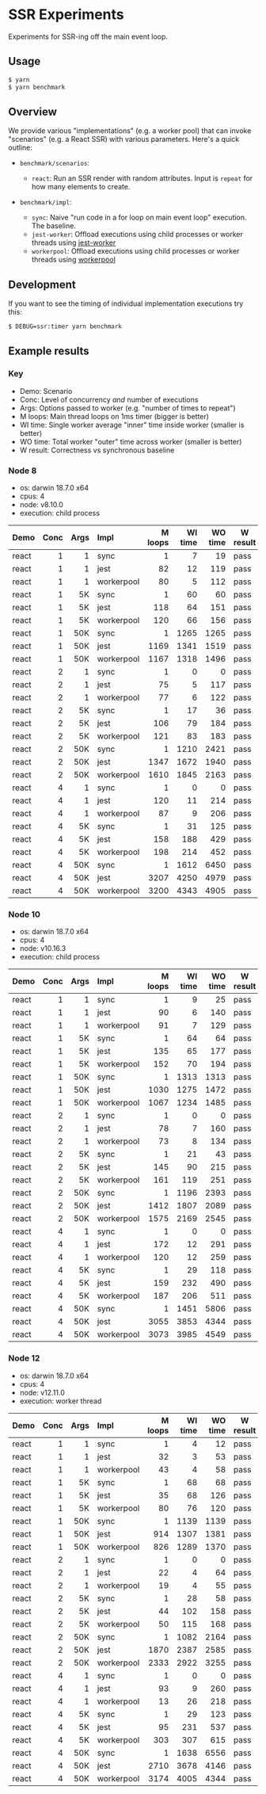 SSR Experiments
===============

Experiments for SSR-ing off the main event loop.

## Usage

```sh
$ yarn
$ yarn benchmark
```

## Overview

We provide various "implementations" (e.g. a worker pool) that can invoke "scenarios" (e.g. a React SSR) with various parameters. Here's a quick outline:

* `benchmark/scenarios`:
    * `react`: Run an SSR render with random attributes. Input is `repeat` for how many elements to create.

* `benchmark/impl`:
    * `sync`: Naive "run code in a for loop on main event loop" execution. The baseline.
    * `jest-worker`: Offload executions using child processes or worker threads using [jest-worker](https://github.com/facebook/jest/tree/master/packages/jest-worker)
    * `workerpool`: Offload executions using child processes or worker threads using [workerpool](https://github.com/josdejong/workerpool)

## Development

If you want to see the timing of individual implementation executions try this:

```sh
$ DEBUG=ssr:timer yarn benchmark
```

## Example results

### Key

* Demo: Scenario
* Conc: Level of concurrency _and_ number of executions
* Args: Options passed to worker (e.g. "number of times to repeat")
* M loops: Main thread loops on 1ms timer (bigger is better)
* WI time: Single worker average "inner" time inside worker (smaller is better)
* WO time: Total worker "outer" time across worker (smaller is better)
* W result: Correctness vs synchronous baseline

### Node 8

* os: darwin 18.7.0 x64
* cpus: 4
* node: v8.10.0
* execution: child process

| Demo  | Conc | Args | Impl       | M loops | WI time | WO time | W result |
| :---- | ---: | ---: | :--------- | ------: | ------: | ------: | -------- |
| react |    1 |    1 | sync       |       1 |       7 |      19 | pass     |
| react |    1 |    1 | jest       |      82 |      12 |     119 | pass     |
| react |    1 |    1 | workerpool |      80 |       5 |     112 | pass     |
| react |    1 |   5K | sync       |       1 |      60 |      60 | pass     |
| react |    1 |   5K | jest       |     118 |      64 |     151 | pass     |
| react |    1 |   5K | workerpool |     120 |      66 |     156 | pass     |
| react |    1 |  50K | sync       |       1 |    1265 |    1265 | pass     |
| react |    1 |  50K | jest       |    1169 |    1341 |    1519 | pass     |
| react |    1 |  50K | workerpool |    1167 |    1318 |    1496 | pass     |
| react |    2 |    1 | sync       |       1 |       0 |       0 | pass     |
| react |    2 |    1 | jest       |      75 |       5 |     117 | pass     |
| react |    2 |    1 | workerpool |      77 |       6 |     122 | pass     |
| react |    2 |   5K | sync       |       1 |      17 |      36 | pass     |
| react |    2 |   5K | jest       |     106 |      79 |     184 | pass     |
| react |    2 |   5K | workerpool |     121 |      83 |     183 | pass     |
| react |    2 |  50K | sync       |       1 |    1210 |    2421 | pass     |
| react |    2 |  50K | jest       |    1347 |    1672 |    1940 | pass     |
| react |    2 |  50K | workerpool |    1610 |    1845 |    2163 | pass     |
| react |    4 |    1 | sync       |       1 |       0 |       0 | pass     |
| react |    4 |    1 | jest       |     120 |      11 |     214 | pass     |
| react |    4 |    1 | workerpool |      87 |       9 |     206 | pass     |
| react |    4 |   5K | sync       |       1 |      31 |     125 | pass     |
| react |    4 |   5K | jest       |     158 |     188 |     429 | pass     |
| react |    4 |   5K | workerpool |     198 |     214 |     452 | pass     |
| react |    4 |  50K | sync       |       1 |    1612 |    6450 | pass     |
| react |    4 |  50K | jest       |    3207 |    4250 |    4979 | pass     |
| react |    4 |  50K | workerpool |    3200 |    4343 |    4905 | pass     |

### Node 10

* os: darwin 18.7.0 x64
* cpus: 4
* node: v10.16.3
* execution: child process

| Demo  | Conc | Args | Impl       | M loops | WI time | WO time | W result |
| :---- | ---: | ---: | :--------- | ------: | ------: | ------: | -------- |
| react |    1 |    1 | sync       |       1 |       9 |      25 | pass     |
| react |    1 |    1 | jest       |      90 |       6 |     140 | pass     |
| react |    1 |    1 | workerpool |      91 |       7 |     129 | pass     |
| react |    1 |   5K | sync       |       1 |      64 |      64 | pass     |
| react |    1 |   5K | jest       |     135 |      65 |     177 | pass     |
| react |    1 |   5K | workerpool |     152 |      70 |     194 | pass     |
| react |    1 |  50K | sync       |       1 |    1313 |    1313 | pass     |
| react |    1 |  50K | jest       |    1030 |    1275 |    1472 | pass     |
| react |    1 |  50K | workerpool |    1067 |    1234 |    1485 | pass     |
| react |    2 |    1 | sync       |       1 |       0 |       0 | pass     |
| react |    2 |    1 | jest       |      78 |       7 |     160 | pass     |
| react |    2 |    1 | workerpool |      73 |       8 |     134 | pass     |
| react |    2 |   5K | sync       |       1 |      21 |      43 | pass     |
| react |    2 |   5K | jest       |     145 |      90 |     215 | pass     |
| react |    2 |   5K | workerpool |     161 |     119 |     251 | pass     |
| react |    2 |  50K | sync       |       1 |    1196 |    2393 | pass     |
| react |    2 |  50K | jest       |    1412 |    1807 |    2089 | pass     |
| react |    2 |  50K | workerpool |    1575 |    2169 |    2545 | pass     |
| react |    4 |    1 | sync       |       1 |       0 |       0 | pass     |
| react |    4 |    1 | jest       |     172 |      12 |     291 | pass     |
| react |    4 |    1 | workerpool |     120 |      12 |     259 | pass     |
| react |    4 |   5K | sync       |       1 |      29 |     118 | pass     |
| react |    4 |   5K | jest       |     159 |     232 |     490 | pass     |
| react |    4 |   5K | workerpool |     187 |     206 |     511 | pass     |
| react |    4 |  50K | sync       |       1 |    1451 |    5806 | pass     |
| react |    4 |  50K | jest       |    3055 |    3853 |    4344 | pass     |
| react |    4 |  50K | workerpool |    3073 |    3985 |    4549 | pass     |

### Node 12

* os: darwin 18.7.0 x64
* cpus: 4
* node: v12.11.0
* execution: worker thread

| Demo  | Conc | Args | Impl       | M loops | WI time | WO time | W result |
| :---- | ---: | ---: | :--------- | ------: | ------: | ------: | -------- |
| react |    1 |    1 | sync       |       1 |       4 |      12 | pass     |
| react |    1 |    1 | jest       |      32 |       3 |      53 | pass     |
| react |    1 |    1 | workerpool |      43 |       4 |      58 | pass     |
| react |    1 |   5K | sync       |       1 |      68 |      68 | pass     |
| react |    1 |   5K | jest       |      35 |      68 |     126 | pass     |
| react |    1 |   5K | workerpool |      80 |      76 |     120 | pass     |
| react |    1 |  50K | sync       |       1 |    1139 |    1139 | pass     |
| react |    1 |  50K | jest       |     914 |    1307 |    1381 | pass     |
| react |    1 |  50K | workerpool |     826 |    1289 |    1370 | pass     |
| react |    2 |    1 | sync       |       1 |       0 |       0 | pass     |
| react |    2 |    1 | jest       |      22 |       4 |      64 | pass     |
| react |    2 |    1 | workerpool |      19 |       4 |      55 | pass     |
| react |    2 |   5K | sync       |       1 |      28 |      58 | pass     |
| react |    2 |   5K | jest       |      44 |     102 |     158 | pass     |
| react |    2 |   5K | workerpool |      50 |     115 |     168 | pass     |
| react |    2 |  50K | sync       |       1 |    1082 |    2164 | pass     |
| react |    2 |  50K | jest       |    1870 |    2387 |    2585 | pass     |
| react |    2 |  50K | workerpool |    2333 |    2922 |    3255 | pass     |
| react |    4 |    1 | sync       |       1 |       0 |       0 | pass     |
| react |    4 |    1 | jest       |      93 |       9 |     260 | pass     |
| react |    4 |    1 | workerpool |      13 |      26 |     218 | pass     |
| react |    4 |   5K | sync       |       1 |      29 |     123 | pass     |
| react |    4 |   5K | jest       |      95 |     231 |     537 | pass     |
| react |    4 |   5K | workerpool |     303 |     307 |     615 | pass     |
| react |    4 |  50K | sync       |       1 |    1638 |    6556 | pass     |
| react |    4 |  50K | jest       |    2710 |    3678 |    4146 | pass     |
| react |    4 |  50K | workerpool |    3174 |    4005 |    4344 | pass     |
